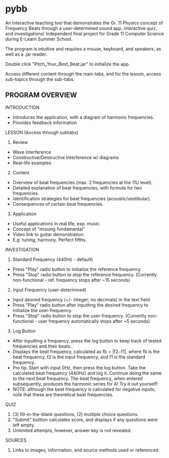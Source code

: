 # pybb
An interactive teaching tool that demonstrates the Gr. 11 Physics concept of Frequency Beats through a user-determined sound app, interactive quiz, and investigations! Independent final project for Grade 11 Computer Science during E-Learn Summer School.

The program is intuitive and requires a mouse, keyboard, and speakers, as well as a .jar reader.

Double click "Pitch_Your_Best_Beat.jar" to initialize the app.

Access different content through the main tabs, and for the lesson, access sub-topics through the sub-tabs.

PROGRAM OVERVIEW
------------------------------------------
INTRODUCTION
- Introduces the application, with a diagram of harmonic frequencies.
- Provides feedback information

LESSON 
(Access through subtabs)
1. Review
- Wave interference 
- Constructive/Destructive Interference w/ diagrams
- Real-life examples
2. Content
- Overview of beat frequencies (max. 2 frequencies at the 11U level).
- Detailed explanation of beat frequencies, with formula for two frequencies.
- Identification strategies for beat frequencies (acoustic/vestibular).
- Consequences of certain beat frequencies.
3. Application
- Useful applications in real life, esp. music.
- Concept of "missing fundamental"
- Video link to guitar demonstration.
- E.g. tuning, harmony. Perfect fifths. 

INVESTIGATION
1. Standard Frequency (440Hz - default)
- Press "Play" radio button to initialize the reference frequency.
- Press "Stop" radio button to stop the reference frequency. (Currently non-functional - ref. frequency stops after ~15 seconds)
2. Input Frequency (user-determined)
- Input desired frequency (+/- integer; no decimals) in the text field.
- Press "Play" radio button after inputting the desired frequency to initialize the user-frequency.
- Press "Stop" radio button to stop the user-frequency. (Currently non-functional - user frequency automatically stops after ~5 seconds)
3. Log Button
- After inputting a frequency, press the log button to keep track of tested frequencies and their beats.
- Displays the beat frequency, calculated as fb = |f2−f1|, where fb is the beat frequency, f2 is the input frequency, and f1 is the standard frequency. 
- Pro tip: Start with input 0Hz, then press the log button. Take the calculated beat frequency (440Hz) and log it. Continue doing the same to the next beat frequency. The beat frequency, when entered subsequently, produces the harmonic series for A! Try it out yourself!
- NOTE: although the beat frequency is calculated for negative inputs, note that these are theoretical beat frequencies. 

QUIZ
1. (3) fill-in-the-blank questions, (2) multiple choice questions.
2. "Submit" buttton calculates score, and displays if any questions were left empty.
3. Unlimited attempts, however, answer key is not revealed.

SOURCES
1. Links to images, information, and source methods used or referenced.
